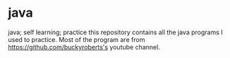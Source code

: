 # java
java; self learning; practice
this repository contains all the java programs I used to practice.
Most of the program are from https://github.com/buckyroberts's youtube channel.

